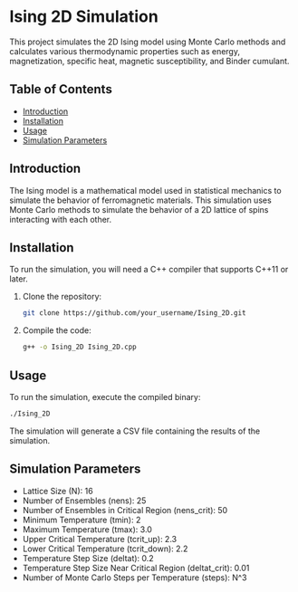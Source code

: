 # Ising 2D Simulation

This project simulates the 2D Ising model using Monte Carlo methods and calculates various thermodynamic properties such as energy, magnetization, specific heat, magnetic susceptibility, and Binder cumulant.

## Table of Contents

- [Introduction](#introduction)
- [Installation](#installation)
- [Usage](#usage)
- [Simulation Parameters](#simulation-parameters)

## Introduction

The Ising model is a mathematical model used in statistical mechanics to simulate the behavior of ferromagnetic materials. This simulation uses Monte Carlo methods to simulate the behavior of a 2D lattice of spins interacting with each other.

## Installation

To run the simulation, you will need a C++ compiler that supports C++11 or later. 

1. Clone the repository:

   ```bash
   git clone https://github.com/your_username/Ising_2D.git
   ```

2. Compile the code:

    ```bash
    g++ -o Ising_2D Ising_2D.cpp
    ```

## Usage
To run the simulation, execute the compiled binary:
```bash
./Ising_2D
```

The simulation will generate a CSV file containing the results of the simulation.

## Simulation Parameters
* Lattice Size (N): 16
* Number of Ensembles (nens): 25
* Number of Ensembles in Critical Region (nens_crit): 50
* Minimum Temperature (tmin): 2
* Maximum Temperature (tmax): 3.0
* Upper Critical Temperature (tcrit_up): 2.3
* Lower Critical Temperature (tcrit_down): 2.2
* Temperature Step Size (deltat): 0.2
* Temperature Step Size Near Critical Region (deltat_crit): 0.01
* Number of Monte Carlo Steps per Temperature (steps): N^3

  


